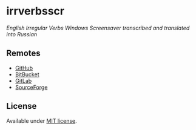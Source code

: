 # irrverbsscr

*English Irregular Verbs Windows Screensaver transcribed and translated into Russian*

## Remotes

* [GitHub](https://github.com/englishextra/irrverbsscr)
* [BitBucket](https://bitbucket.org/englishextra/irrverbsscr)
* [GitLab](https://gitlab.com/englishextra/irrverbsscr)
* [SourceForge](https://sourceforge.net/p/iv-scr-en-ru/code)

## License

Available under [MIT license](https://opensource.org/licenses/MIT).

